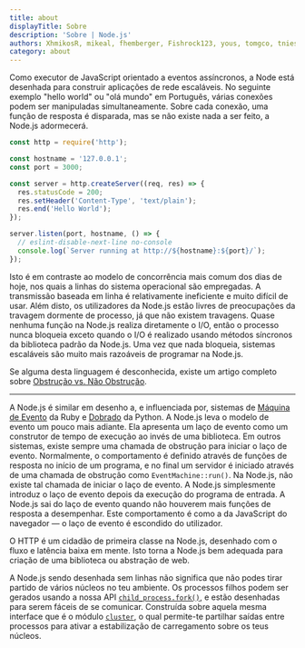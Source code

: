 ```yaml
---
title: about
displayTitle: Sobre
description: 'Sobre | Node.js'
authors: XhmikosR, mikeal, fhemberger, Fishrock123, yous, tomgco, tniessen, SMcCandlish, saadq, Trott, Gornstats, piperchester, naoufal,  lpinca, j9t, bnoordhuis, harshadsabne, Chris911, benhalverson, nazarepiedady
category: about
---
```


Como executor de JavaScript orientado a eventos assíncronos, a Node está desenhada para construir aplicações de rede escaláveis. No seguinte exemplo "hello world" ou "olá mundo" em Português, várias conexões podem ser manipuladas simultaneamente. Sobre cada conexão, uma função de resposta é disparada, mas se não existe nada a ser feito, a Node.js adormecerá.

```javascript
const http = require('http');

const hostname = '127.0.0.1';
const port = 3000;

const server = http.createServer((req, res) => {
  res.statusCode = 200;
  res.setHeader('Content-Type', 'text/plain');
  res.end('Hello World');
});

server.listen(port, hostname, () => {
  // eslint-disable-next-line no-console
  console.log(`Server running at http://${hostname}:${port}/`);
});
```

Isto é em contraste ao modelo de concorrência mais comum dos dias de hoje, nos quais a linhas do sistema operacional são empregadas. A transmissão baseada em linha é relativamente ineficiente e muito difícil de usar. Além disto, os utilizadores da Node.js estão livres de preocupações da travagem dormente de processo, já que não existem travagens. Quase nenhuma função na Node.js realiza diretamente o I/O, então o processo nunca bloqueia exceto quando o I/O é realizado usando métodos síncronos da biblioteca padrão da Node.js. Uma vez que nada bloqueia, sistemas escaláveis são muito mais razoáveis de programar na Node.js.

Se alguma desta linguagem é desconhecida, existe um artigo completo sobre [Obstrução vs. Não Obstrução][blocking vs. non-blocking].

***

A Node.js é similar em desenho a, e influenciada por, sistemas de [Máquina de Evento][event machine] da Ruby e [Dobrado][twisted] da Python. A Node.js leva o modelo de evento um pouco mais adiante. Ela apresenta um laço de evento como um construtor de tempo de execução ao invés de uma biblioteca. Em outros sistemas, existe sempre uma chamada de obstrução para iniciar o laço de evento. Normalmente, o comportamento é definido através de funções de resposta no início de um programa, e no final um servidor é iniciado através de uma chamada de obstrução como `EventMachine::run()`. Na Node.js, não existe tal chamada de iniciar o laço de evento. A Node.js simplesmente introduz o laço de evento depois da execução do programa de entrada. A Node.js sai do laço de evento quando não houverem mais funções de resposta a desempenhar. Este comportamento é como a da JavaScript do navegador — o laço de evento é escondido do utilizador.

O HTTP é um cidadão de primeira classe na Node.js, desenhado com o fluxo e latência baixa em mente. Isto torna a Node.js bem adequada para criação de uma biblioteca ou abstração de web.

A Node.js sendo desenhada sem linhas não significa que não podes tirar partido de vários núcleos no teu ambiente. Os processos filhos podem ser gerados usando a nossa API [`child_process.fork()`][], e estão desenhadas para serem fáceis de se comunicar. Construída sobre aquela mesma interface que é o módulo [`cluster`][], o qual permite-te partilhar saídas entre processos para ativar a estabilização de carregamento sobre os teus núcleos.

[blocking vs. non-blocking]: /learn/overview-of-blocking-vs-non-blocking/
[`child_process.fork()`]: /api/child_process/
[`cluster`]: https://nodejs.org/api/cluster.html
[event machine]: https://github.com/eventmachine/eventmachine
[twisted]: https://twistedmatrix.com/trac/
